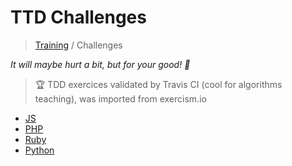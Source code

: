 # TTD Challenges

> [Training](https://github.com/simplonco/training) / Challenges

_It will maybe hurt a bit, but for your good! :cactus:_

> :trophy: TDD exercices validated by Travis CI (cool for algorithms teaching), was imported from exercism.io

* [JS](https://github.com/simplonco/js-challenges)
* [PHP](https://github.com/simplonco/php-challenges)
* [Ruby](https://github.com/simplonco/ruby-challenges)
* [Python](https://github.com/simplonco/python-challenges)
